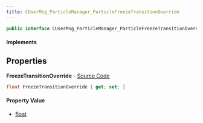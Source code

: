 ```yaml
---
title: CUserMsg_ParticleManager_ParticleFreezeTransitionOverride
---
```


```csharp
public interface CUserMsg_ParticleManager_ParticleFreezeTransitionOverride : ITypedProtobuf<CUserMsg_ParticleManager_ParticleFreezeTransitionOverride>, INativeHandle
```

#### Implements

## Properties

**FreezeTransitionOverride** - [Source Code](https://github.com/swiftly-solution/swiftlys2/blob/main/managed/src/SwiftlyS2.Generated/Protobufs/Interfaces/CUserMsg_ParticleManager_ParticleFreezeTransitionOverride.cs#L13)

```csharp
float FreezeTransitionOverride { get; set; }
```

#### Property Value

- [float](https://learn.microsoft.com/dotnet/api/system.single)

